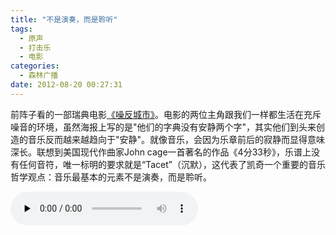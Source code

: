 ```yaml
---
title: "不是演奏，而是聆听"
tags:
  - 原声
  - 打击乐
  - 电影
categories:
  - 森林广播
date: 2012-08-20 00:27:31
---
```


前阵子看的一部瑞典电影[《噪反城市》](http://movie.douban.com/subject/3212318/ "噪反城市 Sound of Noise")。电影的两位主角跟我们一样都生活在充斥噪音的环境，虽然海报上写的是"他们的字典没有安静两个字"，其实他们到头来创造的音乐反而越来越趋向于"安静"。就像音乐，会因为乐章前后的寂静而显得意味深长。联想到美国现代作曲家John cage一首著名的作品《4分33秒》，乐谱上没有任何音符，唯一标明的要求就是“Tacet”（沉默），这代表了凯奇一个重要的音乐哲学观点：音乐最基本的元素不是演奏，而是聆听。   

<audio id="audio" controls="" preload="none">
  <source id="mp3" src="http://www.coletree.com/radio/coletree_radio_043.mp3">
</audio>